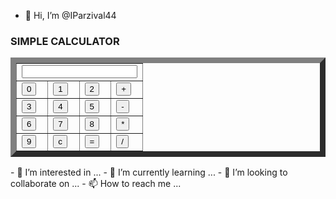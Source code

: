 - 👋 Hi, I’m @IParzival44<!DOCTYPE html>  
 <html>  
   <head>  
   </head>  
   <body>  
   <h3>SIMPLE CALCULATOR</h3>  
   <form name="calc">  
     <table border=9>  
       <tr>  
         <td colspan="4">  
           <input type="text" name="display" id="neelam" value="" readonly>  
         </td>  
       </tr>  
   <td> <input type="button" value="0"  
    onClick="calc.display.value+='0'">  
       </td>  
       <td> <input type="button" value="1"  
    onClick="calc.display.value+='1'">   
    </td>   
    <td><input type="button" value="2"  
    onClick="calc.display.value+='2'">  
    </td>  
   <td> <input type="button" class="operator" name = "plus"value="+"  
    onClick="calc.display.value+='+'"></td>  
    <tr>  
    <td> <input type="button" value="3"  
    onClick="calc.display.value+='3'">  
    </td>  
    <td> <input type="button" value="4"  
    onClick="calc.display.value+='4'">  
    </td>  
     <td> <input type="button" value="5"  
    onClick="calc.display.value+='5'">  
    </td>  
     <td> <input type="button" class="operator" name="minus"value="-"  
    onClick="calc.display.value+='-'">  
    </td>  
    </tr>  
    <tr>  
     <td> <input type="button" value="6"  
    onClick="calc.display.value+='6'">  
    </td>  
    <td> <input type="button" value="7"  
    onClick="calc.display.value+='7'"></td>  
    <td> <input type="button" value="8"  
    onClick="calc.display.value+='8'">  
    </td>  
    <td> <input type="button" class="operator" name="times"value="*"  
    onClick="calc.display.value+='*'"></td>  
    </tr>  
    <tr>  
    <td> <input type="button" value="9"  
    onClick="calc.display.value+='9'"></td>  
    <td> <input type="button" id="clear" name="clear" value="c"  
    onClick="calc.display.value=''"></td>  
     <td> <input type="button" class="operator" name="equal"value="="  
    onClick="calc.display.value =eval(calc.display.value)"></td>  
    <td> <input type="button" class="operator" name = "div"value="/"  
    onClick="calc.display.value+='/'"> </td>  
   </tr> </table>  
   </form>  
   </body>  
 </html>  
- 👀 I’m interested in ...
- 🌱 I’m currently learning ...
- 💞️ I’m looking to collaborate on ...
- 📫 How to reach me ...

<!---
IParzival44/IParzival44 is a ✨ special ✨ repository because its `README.md` (this file) appears on your GitHub profile.
You can click the Preview link to take a look at your changes.
--->
